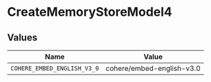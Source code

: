 # CreateMemoryStoreModel4


## Values

| Name                        | Value                       |
| --------------------------- | --------------------------- |
| `COHERE_EMBED_ENGLISH_V3_0` | cohere/embed-english-v3.0   |